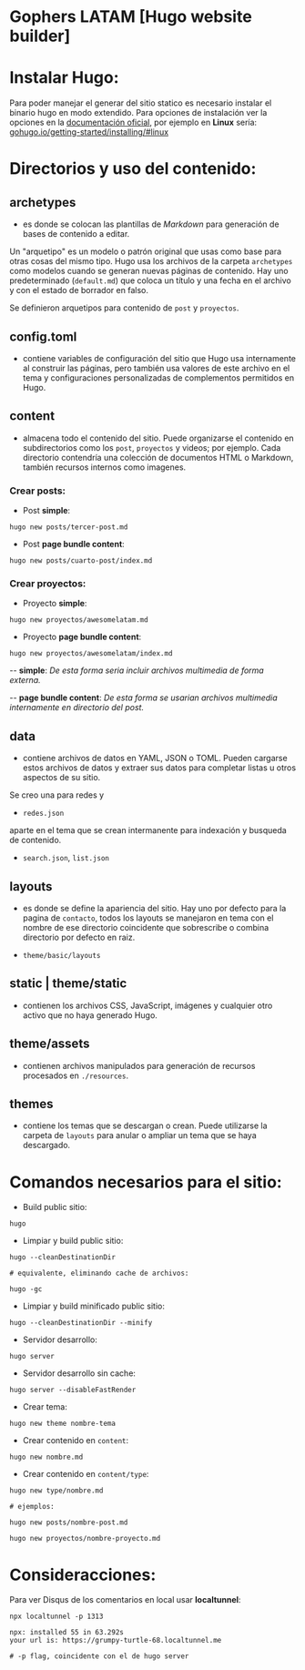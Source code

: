 # **Gophers LATAM** [Hugo website builder]

# Instalar **Hugo**:

Para poder manejar el generar del sitio statico es necesario instalar el binario hugo en modo extendido. Para opciones de instalación ver la opciones en la [documentación oficial](https://gohugo.io/), por ejemplo en **Linux** sería: [gohugo.io/getting-started/installing/#linux](https://gohugo.io/getting-started/installing/#linux)

# Directorios y uso del contenido:

## **archetypes** 

- es donde se colocan las plantillas de *Markdown* para generación de bases de contenido a editar. 

Un "arquetipo" es un modelo o patrón original que usas como base para otras cosas del mismo tipo. Hugo usa los archivos de la carpeta `archetypes` como modelos cuando se generan nuevas páginas de contenido. Hay uno predeterminado (`default.md`) que coloca un título y una fecha en el archivo y con el estado de borrador en falso.

Se definieron arquetipos para contenido de `post` y `proyectos`.

## **config.toml**

- contiene variables de configuración del sitio que Hugo usa internamente al construir las páginas, pero también usa valores de este archivo en el tema y configuraciones personalizadas de complementos permitidos en Hugo.

## **content**

- almacena todo el contenido del sitio. Puede organizarse el contenido en subdirectorios como los `post`, `proyectos` y videos; por ejemplo. Cada directorio contendría una colección de documentos HTML o Markdown, también recursos internos como imagenes.

### Crear posts:

- Post **simple**: 
```shell
hugo new posts/tercer-post.md
```
- Post **page bundle content**: 
```shell
hugo new posts/cuarto-post/index.md
```

### Crear proyectos:

- Proyecto **simple**: 
```shell
hugo new proyectos/awesomelatam.md
```
- Proyecto **page bundle content**: 
```shell
hugo new proyectos/awesomelatam/index.md
```

-- **simple**: *De esta forma seria incluir archivos multimedia de forma externa.*

-- **page bundle content**: *De esta forma se usarian archivos multimedia internamente en directorio del post.*

## **data**

- contiene archivos de datos en YAML, JSON o TOML. Pueden cargarse estos archivos de datos y extraer sus datos para completar listas u otros aspectos de su sitio.

Se creo una para redes y 
- `redes.json` 

aparte en el tema que se crean intermanente para indexación y busqueda de contenido.

- `search.json`, `list.json`

## **layouts**

- es donde se define la apariencia del sitio. Hay uno por defecto para la pagina de `contacto`, todos los layouts se manejaron en tema con el nombre de ese directorio coincidente que sobrescribe o combina directorio por defecto en raiz.

- `theme/basic/layouts`

## **static** | theme/**static**

- contienen los archivos CSS, JavaScript, imágenes y cualquier otro activo que no haya generado Hugo.

## theme/**assets**

- contienen archivos manipulados para generación de recursos procesados en `./resources`.

## **themes**

- contiene los temas que se descargan o crean. Puede utilizarse la carpeta de `layouts` para anular o ampliar un tema que se haya descargado.

# Comandos necesarios para el sitio:

- Build public sitio: 
```shell
hugo
```
- Limpiar y build public sitio: 
```shell
hugo --cleanDestinationDir

# equivalente, eliminando cache de archivos:

hugo -gc
```
- Limpiar y build minificado public sitio: 
```shell
hugo --cleanDestinationDir --minify
```


- Servidor desarrollo: 
```shell
hugo server
```
- Servidor desarrollo sin cache: 
```shell
hugo server --disableFastRender
```

- Crear tema: 
```shell
hugo new theme nombre-tema
```

- Crear contenido en `content`: 
```shell
hugo new nombre.md
```
- Crear contenido en `content/type`: 
```shell
hugo new type/nombre.md

# ejemplos:

hugo new posts/nombre-post.md

hugo new proyectos/nombre-proyecto.md
```

# Consideracciones:

Para ver Disqus de los comentarios en local usar **localtunnel**:
```shell
npx localtunnel -p 1313

npx: installed 55 in 63.292s
your url is: https://grumpy-turtle-68.localtunnel.me

# -p flag, coincidente con el de hugo server
```